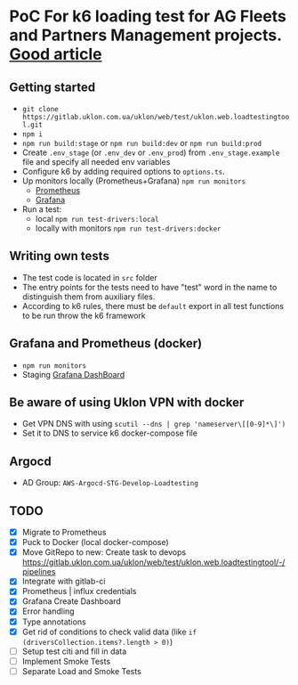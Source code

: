 # PoC For k6 loading test for AG Fleets and Partners Management projects. [Good article](https://medium.com/swlh/beautiful-load-testing-with-k6-and-docker-compose-4454edb3a2e3)


## Getting started
- `git clone https://gitlab.uklon.com.ua/uklon/web/test/uklon.web.loadtestingtool.git`
- `npm i`
- `npm run build:stage` or `npm run build:dev` or `npm run build:prod`
- Create `.env_stage` (or `.env_dev` or `.env_prod`) from `.env_stage.example` file and specify all needed env variables
- Configure k6 by adding required options to `options.ts`. 
- Up monitors locally (Prometheus+Grafana) `npm run monitors`
  - [Prometheus](http://localhost:9090)
  - [Grafana](http://localhost:3000)
- Run a test:
  - local `npm run test-drivers:local`
  - locally with monitors `npm run test-drivers:docker`

## Writing own tests
- The test code is located in `src` folder
- The entry points for the tests need to have "test" word in the name to distinguish them from auxiliary files.
- According to k6 rules, there must be `default` export in all test functions to be run throw the k6 framework

## Grafana and Prometheus (docker)
- `npm run monitors`
- Staging [Grafana DashBoard](https://monitoring.staging.uklon.net/d/RhaFRt97z/loading-tests?orgId=1&refresh=10s) 

## Be aware of using Uklon VPN with docker
- Get VPN DNS with using `scutil --dns | grep 'nameserver\[[0-9]*\]')`
- Set it to DNS to service k6 docker-compose file

## Argocd
 - AD Group: `AWS-Argocd-STG-Develop-Loadtesting`

## TODO
- [x] Migrate to Prometheus 
- [x] Puck to Docker (local docker-compose)
- [x] Move GitRepo to new: Create task to devops https://gitlab.uklon.com.ua/uklon/web/test/uklon.web.loadtestingtool/-/pipelines
- [x] Integrate with gitlab-ci
- [x] Prometheus | influx credentials
- [x] Grafana Create Dashboard
- [x] Error handling
- [x] Type annotations
- [x] Get rid of conditions to check valid data (like `if (driversCollection.items?.length > 0)`)
- [ ] Setup test citi and fill in data
- [ ] Implement Smoke Tests
- [ ] Separate Load and Smoke Tests
